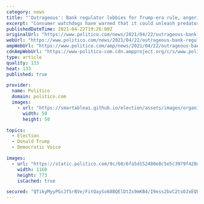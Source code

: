 ```yaml
---
category: news
title: "'Outrageous': Bank regulator lobbies for Trump-era rule, angering Democrats"
excerpt: "Consumer watchdogs have warned that it could unleash predatory loans by enabling \"payday\" lenders to evade state interest rate caps."
publishedDateTime: 2021-04-22T19:26:00Z
originalUrl: "https://www.politico.com/news/2021/04/22/outrageous-bank-regulator-lobbies-for-trump-era-rule-angering-democrats-484295"
webUrl: "https://www.politico.com/news/2021/04/22/outrageous-bank-regulator-lobbies-for-trump-era-rule-angering-democrats-484295"
ampWebUrl: "https://www.politico.com/amp/news/2021/04/22/outrageous-bank-regulator-lobbies-for-trump-era-rule-angering-democrats-484295"
cdnAmpWebUrl: "https://www-politico-com.cdn.ampproject.org/c/s/www.politico.com/amp/news/2021/04/22/outrageous-bank-regulator-lobbies-for-trump-era-rule-angering-democrats-484295"
type: article
quality: 133
heat: 133
published: true

provider:
  name: Politico
  domain: politico.com
  images:
    - url: "https://smartableai.github.io/election/assets/images/organizations/politico.com-50x50.jpg"
      width: 50
      height: 50

topics:
  - Election
  - Donald Trump
  - Democratic Voice

images:
  - url: "https://static.politico.com/9c/60/6fa5d152480e8c5e5c3979f428d6/190716-sherrod-brown-ap-773.jpg"
    width: 1160
    height: 773
    isCached: true

secured: "QTikyMyyPGcJfSrBVe/FitQaySo68BQElDtZs9mKB4/I9ess2bvC2tsOJxEQkH+yBdG1plfducvpReqTEF45eVjGjZkapl6XIqsmBfZxOWtGjSPQr3KXLV6dYZwwsiJN4wqVqnbe5fTlmgEoD2fqnFnTC2fvrprFepM8HT307dKmoFfS2EiUc3S+QDRF9GEb8Id6EtOWFDfFpI14A4I6OgKgtElVSQySC+MrMcTnxPI5HXI9e1orW8H6uUANkeIFWVgTusZThxFkhdGLKc8c2foVyr08RUGiQgtT7cAZ185S/6YNb/51fJi0Pmt6U//NJ/FG7r3f5qJAmYd6u0OAsky0wZUIZui6voZ+d9E/rE8=;eJ76xVaGtfd8fnE9ROqBdQ=="
---
```


